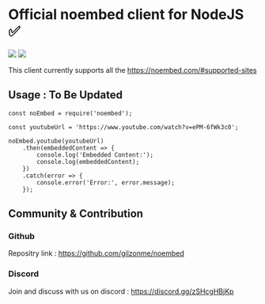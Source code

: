 # Official noembed client for NodeJS ✅

<img src="https://badgen.net/
github/license/gilzonme/noembed">
<img src="https://badgen.net/
github/stars/gilzonme/noembed
">

This client currently supports all the https://noembed.com/#supported-sites

## Usage : To Be Updated

~~~
const noEmbed = require('noembed');

const youtubeUrl = 'https://www.youtube.com/watch?v=ePM-6fWk3c0';

noEmbed.youtube(youtubeUrl)
    .then(embeddedContent => {
        console.log('Embedded Content:');
        console.log(embeddedContent);
    })
    .catch(error => {
        console.error('Error:', error.message);
    });
~~~

## Community & Contribution

### Github

Repositry link : https://github.com/gilzonme/noembed

### Discord

Join and discuss with us on discord : https://discord.gg/zSHcgHBjKp